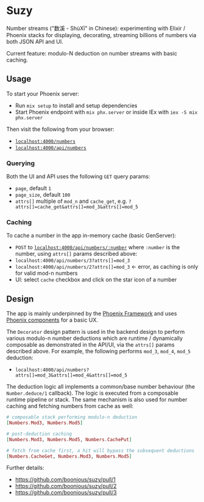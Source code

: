 # Suzy

Number streams ("数溪 - ShùXī" in Chinese): experimenting with Elixir / Phoenix
stacks for displaying, decorating, streaming billions of numbers via both JSON API and UI.

Current feature: modulo-N deduction on number streams with basic caching.

## Usage
To start your Phoenix server:

  * Run `mix setup` to install and setup dependencies
  * Start Phoenix endpoint with `mix phx.server` or inside IEx with `iex -S mix phx.server`

Then visit the following from your browser:
- [`localhost:4000/numbers`](http://localhost:4000/numbers)
- [`localhost:4000/api/numbers`](http://localhost:4000/api/numbers)

### Querying
Both the UI and API uses the following `GET` query params:
- `page`, default `1`
- `page_size`, default `100`
- `attrs[]` multiple of `mod_n` and `cache_get`, e.g.  `?attrs[]=cache_get&attrs[]=mod_3&attrs[]=mod_5`

### Caching
To cache a number in the app in-memory cache (basic GenServer):
-  `POST` to [`localhost:4000/api/numbers/:number`](http://localhost:4000/numbers/:number) where `:number` is the number, using `attrs[]` params described above:
  - `localhost:4000/api/numbers/3?attrs[]=mod_3` 
  - `localhost:4000/api/numbers/2?attrs[]=mod_3` <- error, as caching is only for valid mod-n numbers
- UI: select `cache` checkbox and click on the star icon of a number

## Design
The app is mainly underpinned by the [Phoenix Framework](https://www.phoenixframework.org)
and uses [Phoenix components](https://hexdocs.pm/phoenix/components.html#function-components) for 
a basic UX.

The `Decorator` design pattern is used in the backend design to perform various modulo-n number 
deductions which are runtime / dynamically composable as demonstrated in the API/UI, via the `attrs[]`
params described above. For example, the following performs `mod_3`, `mod_4`, `mod_5` deduction:

- `localhost:4000/api/numbers?attrs[]=mod_3&attrs[]=mod_4&attrs[]=mod_5`

The deduction logic all implements a common/base number behaviour (the `Number.deduce/1` callback). 
The logic is executed from a composable runtime pipeline or stack. The same
mechanism is also used for number caching and fetching numbers from cache as well:

```ex
# composable stack performing modulo-n deduction
[Numbers.Mod3, Numbers.Mod5]

# post-deduction caching
[Numbers.Mod3, Numbers.Mod5, Numbers.CachePut]

# fetch from cache first, a hit will bypass the subsequent deductions
[Numbers.CacheGet, Numbers.Mod3, Numbers.Mod5]
```

Further details:
- https://github.com/boonious/suzy/pull/1
- https://github.com/boonious/suzy/pull/2
- https://github.com/boonious/suzy/pull/3
